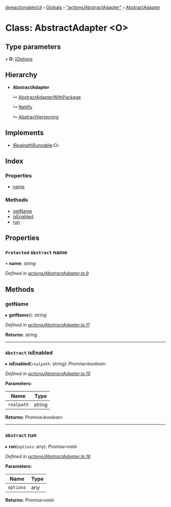 [@reactionable/cli](../README.md) › [Globals](../globals.md) › ["actions/AbstractAdapter"](../modules/_actions_abstractadapter_.md) › [AbstractAdapter](_actions_abstractadapter_.abstractadapter.md)

# Class: AbstractAdapter <**O**>

## Type parameters

▪ **O**: *[IOptions](../modules/_actions_irunnable_.md#ioptions)*

## Hierarchy

* **AbstractAdapter**

  ↳ [AbstractAdapterWithPackage](_actions_abstractadapterwithpackage_.abstractadapterwithpackage.md)

  ↳ [Netlify](_actions_add_hosting_adapters_netlify_netlify_.netlify.md)

  ↳ [AbstractVersioning](_actions_add_versioning_adapters_abstractversioning_.abstractversioning.md)

## Implements

* [IRealpathRunnable](../interfaces/_actions_irealpathrunnable_.irealpathrunnable.md)‹O›

## Index

### Properties

* [name](_actions_abstractadapter_.abstractadapter.md#protected-abstract-name)

### Methods

* [getName](_actions_abstractadapter_.abstractadapter.md#getname)
* [isEnabled](_actions_abstractadapter_.abstractadapter.md#abstract-isenabled)
* [run](_actions_abstractadapter_.abstractadapter.md#abstract-run)

## Properties

### `Protected` `Abstract` name

• **name**: *string*

*Defined in [actions/AbstractAdapter.ts:9](https://github.com/neilime/reactionable-cli/blob/86c13e3/src/actions/AbstractAdapter.ts#L9)*

## Methods

###  getName

▸ **getName**(): *string*

*Defined in [actions/AbstractAdapter.ts:11](https://github.com/neilime/reactionable-cli/blob/86c13e3/src/actions/AbstractAdapter.ts#L11)*

**Returns:** *string*

___

### `Abstract` isEnabled

▸ **isEnabled**(`realpath`: string): *Promise‹boolean›*

*Defined in [actions/AbstractAdapter.ts:15](https://github.com/neilime/reactionable-cli/blob/86c13e3/src/actions/AbstractAdapter.ts#L15)*

**Parameters:**

Name | Type |
------ | ------ |
`realpath` | string |

**Returns:** *Promise‹boolean›*

___

### `Abstract` run

▸ **run**(`options`: any): *Promise‹void›*

*Defined in [actions/AbstractAdapter.ts:16](https://github.com/neilime/reactionable-cli/blob/86c13e3/src/actions/AbstractAdapter.ts#L16)*

**Parameters:**

Name | Type |
------ | ------ |
`options` | any |

**Returns:** *Promise‹void›*

